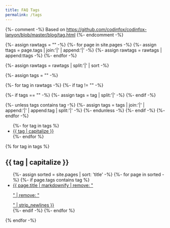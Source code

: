 ```yaml
---
title: FAQ Tags
permalink: /tags
---
```


{%- comment -%}
Based on https://github.com/codinfox/codinfox-lanyon/blob/master/blog/tag.html
{%- endcomment -%}

{%- assign rawtags = "" -%}
{%- for page in site.pages -%}
{%- assign ttags = page.tags | join:'|' | append:'|' -%}
{%- assign rawtags = rawtags | append:ttags -%}
{%- endfor -%}

{%- assign rawtags = rawtags | split:'|' | sort -%}

{%- assign tags = "" -%}

{%- for tag in rawtags -%}
{%- if tag != "" -%}

{%- if tags == "" -%}
{%- assign tags = tag | split:'|' -%}
{%- endif -%}

{%- unless tags contains tag -%}
{%- assign tags = tags | join:'|' | append:'|' | append:tag | split:'|' -%}
{%- endunless -%}
{%- endif -%}
{%- endfor -%}

<ul class="tags">
{%- for tag in tags %}
  <li><a href="#{{ tag }}"> {{ tag | capitalize }} </a></li>
{%- endfor %}
</ul>

{% for tag in tags %}
<h2 id="{{ tag }}">{{ tag | capitalize }}</h2>
<ul class="tag-list">
  {%- assign sorted = site.pages | sort: 'title' -%}
  {%- for page in sorted -%}
  {%- if page.tags contains tag %}
  <li><a href="{{ page.url }}">{{ page.title | markdownify | remove: "<p>" | remove: "</p>" | strip_newlines }}</a></li>
  {%- endif -%}
  {%- endfor %}
</ul>
{% endfor -%}
